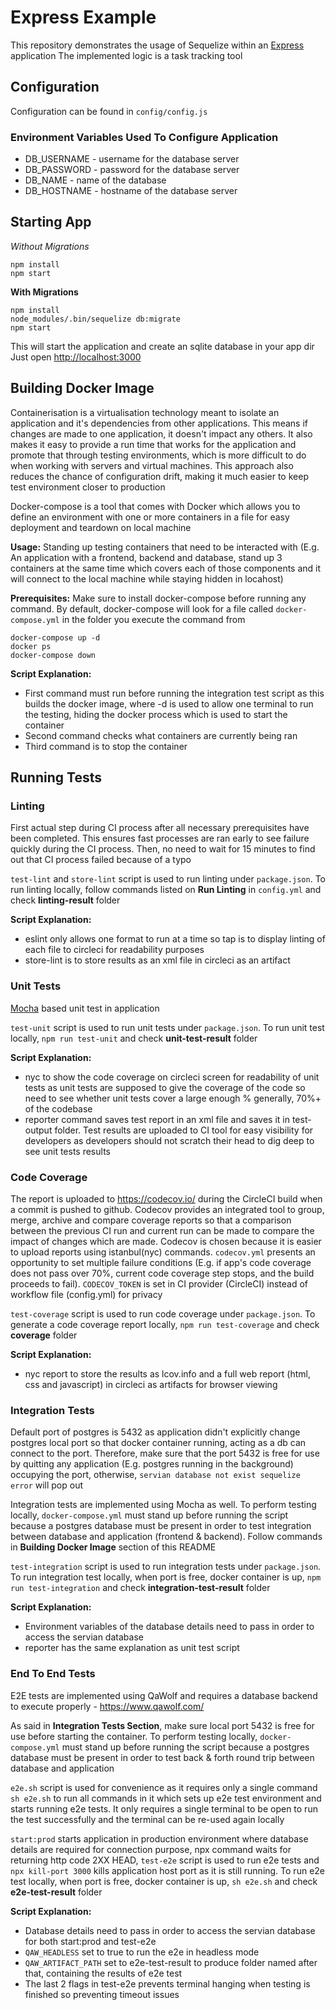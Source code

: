 # Express Example

This repository demonstrates the usage of Sequelize within an [Express](https://expressjs.com) application
The implemented logic is a task tracking tool

## Configuration

Configuration can be found in `config/config.js`

### Environment Variables Used To Configure Application

- DB_USERNAME - username for the database server
- DB_PASSWORD - password for the database server
- DB_NAME - name of the database
- DB_HOSTNAME - hostname of the database server

## Starting App

*Without Migrations*

```
npm install
npm start
```

**With Migrations**

```
npm install
node_modules/.bin/sequelize db:migrate
npm start
```

This will start the application and create an sqlite database in your app dir
Just open [http://localhost:3000](http://localhost:3000)

## Building Docker Image

Containerisation is a virtualisation technology meant to isolate an application and it's dependencies from other applications. This means if changes are made to one application, it doesn't impact any others. It also makes it easy to provide a run time that works for the application and promote that through testing environments, which is more difficult to do when working with servers and virtual machines. This approach also reduces the chance of configuration drift, making it much easier to keep test environment closer to production

Docker-compose is a tool that comes with Docker which allows you to define an environment with one or more containers in a file for easy deployment and teardown on local machine

**Usage:** Standing up testing containers that need to be interacted with (E.g. An application with a frontend, backend and database, stand up 3 containers at the same time which covers each of those components and it will connect to the local machine while staying hidden in locahost) 

**Prerequisites:** Make sure to install docker-compose before running any command. By default, docker-compose will look for a file called `docker-compose.yml` in the folder you execute the command from

```
docker-compose up -d
docker ps
docker-compose down
```

**Script Explanation:**
- First command must run before running the integration test script as this builds the docker image, where -d is used to allow one terminal to run the testing, hiding the docker process which is used to start the container
- Second command checks what containers are currently being ran
- Third command is to stop the container

## Running Tests

### Linting

First actual step during CI process after all necessary prerequisites have been completed. This ensures fast processes are ran early to see failure quickly during the CI process. Then, no need to wait for 15 minutes to find out that CI process failed because of a typo

`test-lint` and `store-lint` script is used to run linting under `package.json`. To run linting locally, follow commands listed on **Run Linting** in `config.yml` and check **linting-result** folder

**Script Explanation:**
- eslint only allows one format to run at a time so tap is to display linting of each file to circleci for readability purposes
- store-lint is to store results as an xml file in circleci as an artifact

### Unit Tests

[Mocha](https://mochajs.org) based unit test in application 

`test-unit` script is used to run unit tests under `package.json`. To run unit test locally, `npm run test-unit` and check **unit-test-result** folder

**Script Explanation:**
- nyc to show the code coverage on circleci screen for readability of unit tests as unit tests are supposed to give the coverage of the code so need to see whether unit tests cover a large enough % generally, 70%+ of the codebase
- reporter command saves test report in an xml file and saves it in test-output folder. Test results are uploaded to CI tool for easy visibility for developers as developers should not scratch their head to dig deep to see unit tests results 

### Code Coverage

The report is uploaded to https://codecov.io/ during the CircleCI build when a commit is pushed to github. Codecov provides an integrated tool to group, merge, archive and compare coverage reports so that a comparison between the previous CI run and current run can be made to compare the impact of changes which are made. Codecov is chosen because it is easier to upload reports using istanbul(nyc) commands. `codecov.yml` presents an opportunity to set multiple failure conditions (E.g. if app's code coverage does not pass over 70%, current code coverage step stops, and the build proceeds to fail). `CODECOV_TOKEN` is set in CI provider (CircleCI) instead of workflow file (config.yml) for privacy

`test-coverage` script is used to run code coverage under `package.json`. To generate a code coverage report locally, `npm run test-coverage` and check **coverage** folder

**Script Explanation:**
- nyc report to store the results as lcov.info and a full web report (html, css and javascript) in circleci as artifacts for browser viewing 

### Integration Tests

Default port of postgres is 5432 as application didn't explicitly change postgres local port so that docker container running, acting as a db can connect to the port. Therefore, make sure that the port 5432 is free for use by quitting any application (E.g. postgres running in the background) occupying the port, otherwise, `servian database not exist sequelize error` will pop out

Integration tests are implemented using Mocha as well. To perform testing locally, `docker-compose.yml` must stand up before running the script because a postgres database must be present in order to test integration between database and application (frontend & backend). Follow commands in **Building Docker Image** section of this README

`test-integration` script is used to run integration tests under `package.json`. To run integration test locally, when port is free, docker container is up, `npm run test-integration` and check **integration-test-result** folder

**Script Explanation:**
- Environment variables of the database details need to pass in order to access the servian database
- reporter has the same explanation as unit test script

### End To End Tests

E2E tests are implemented using QaWolf and requires a database backend to execute properly - https://www.qawolf.com/ 

As said in **Integration Tests Section**, make sure local port 5432 is free for use before starting the container. To perform testing locally, `docker-compose.yml` must stand up before running the script because a postgres database must be present in order to test back & forth round trip between database and application

`e2e.sh` script is used for convenience as it requires only a single command `sh e2e.sh` to run all commands in it which sets up e2e test environment and starts running e2e tests. It only requires a single terminal to be open to run the test successfully and the terminal can be re-used again locally

`start:prod` starts application in production environment where database details are required for connection purpose, npx command waits for returning http code 2XX HEAD, `test-e2e` script is used to run e2e tests and `npx kill-port 3000` kills application host port as it is still running. To run e2e test locally, when port is free, docker container is up, `sh e2e.sh` and check **e2e-test-result** folder

**Script Explanation:**
-  Database details need to pass in order to access the servian database for both start:prod and test-e2e
- `QAW_HEADLESS` set to true to run the e2e in headless mode
- `QAW_ARTIFACT_PATH` set to e2e-test-result to produce folder named after that, containing the results of e2e test
- The last 2 flags in test-e2e prevents terminal hanging when testing is finished so preventing timeout issues


